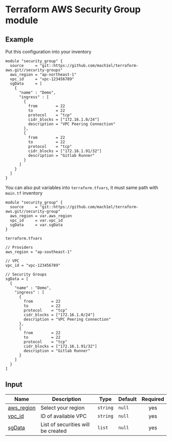 # Terraform AWS Security Group module


## Example
Put this configuration into your inventory

```
module "security_group" {
  source     = "git::https://github.com/mach1el/terraform-aws.git//security-groups"
  aws_region = "ap-northeast-1"
  vpc_id     = "vpc-123456789"
  sgData     = [
    {
      "name" : "Demo",
      "ingress" : [
        {
          from        = 22
          to          = 22
          protocol    = "tcp"
          cidr_blocks = ["172.16.1.0/24"]
          description = "VPC Peering Connection"
        },
        {
          from        = 22
          to          = 22
          protocol    = "tcp"
          cidr_blocks = ["172.16.1.91/32"]
          description = "Gitlab Runner"
        }
      ]
    }
  ]
}
```

You can also put variables into `terraform.tfvars`, it must same path with `main.tf` inventory

```
module "security_group" {
  source     = "git::https://github.com/mach1el/terraform-aws.git//security-group"
  aws_region = var.aws_region
  vpc_id     = var.vpc_id
  sgData     = var.sgData
}
```

`terraform.tfvars`

```
// Providers
aws_region = "ap-southeast-1"

// VPC
vpc_id = "vpc-123456789"

// Security Groups
sgData = [
  {
    "name" : "Demo",
    "ingress" : [
      {
        from        = 22
        to          = 22
        protocol    = "tcp"
        cidr_blocks = ["172.16.1.0/24"]
        description = "VPC Peering Connection"
      },
      {
        from        = 22
        to          = 22
        protocol    = "tcp"
        cidr_blocks = ["172.16.1.91/32"]
        description = "Gitlab Runner"
      }
    ]
  }
]
```

## Input
| Name | Description | Type | Default | Required |
|------|-------------|------|---------|:--------:|
|<a name="aws_region"></a> [aws_region](#) | Select your region | `string` | `null` | yes |
|<a name="vpc_id"></a> [vpc_id](#) | ID of available VPC | `string` | `null` | yes |
|<a name="sgData"></a> [sgData](#) | List of securities will be created | `list` | `null` | yes |